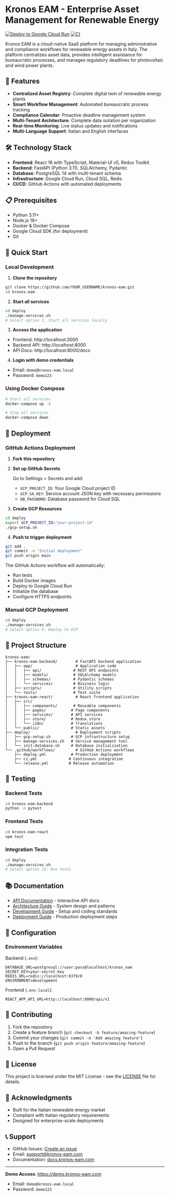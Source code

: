 # Kronos EAM - Enterprise Asset Management for Renewable Energy

[![Deploy to Google Cloud Run](https://github.com/YOUR_USERNAME/kronos-eam/actions/workflows/deploy.yml/badge.svg)](https://github.com/YOUR_USERNAME/kronos-eam/actions/workflows/deploy.yml)
[![CI](https://github.com/YOUR_USERNAME/kronos-eam/actions/workflows/ci.yml/badge.svg)](https://github.com/YOUR_USERNAME/kronos-eam/actions/workflows/ci.yml)

Kronos EAM is a cloud-native SaaS platform for managing administrative and compliance workflows for renewable energy assets in Italy. The platform centralizes asset data, provides intelligent assistance for bureaucratic processes, and manages regulatory deadlines for photovoltaic and wind power plants.

## 🚀 Features

- **Centralized Asset Registry**: Complete digital twin of renewable energy plants
- **Smart Workflow Management**: Automated bureaucratic process tracking
- **Compliance Calendar**: Proactive deadline management system
- **Multi-Tenant Architecture**: Complete data isolation per organization
- **Real-time Monitoring**: Live status updates and notifications
- **Multi-Language Support**: Italian and English interfaces

## 🛠️ Technology Stack

- **Frontend**: React 18 with TypeScript, Material-UI v5, Redux Toolkit
- **Backend**: FastAPI (Python 3.11), SQLAlchemy, Pydantic
- **Database**: PostgreSQL 14 with multi-tenant schema
- **Infrastructure**: Google Cloud Run, Cloud SQL, Redis
- **CI/CD**: GitHub Actions with automated deployments

## 📋 Prerequisites

- Python 3.11+
- Node.js 18+
- Docker & Docker Compose
- Google Cloud SDK (for deployment)
- Git

## 🚀 Quick Start

### Local Development

1. **Clone the repository**
```bash
git clone https://github.com/YOUR_USERNAME/kronos-eam.git
cd kronos-eam
```

2. **Start all services**
```bash
cd deploy
./manage-services.sh
# Select option 1: Start all services locally
```

3. **Access the application**
- Frontend: http://localhost:3000
- Backend API: http://localhost:8000
- API Docs: http://localhost:8000/docs

4. **Login with demo credentials**
- Email: `demo@kronos-eam.local`
- Password: `demo123`

### Using Docker Compose

```bash
# Start all services
docker-compose up -d

# Stop all services
docker-compose down
```

## 🚀 Deployment

### GitHub Actions Deployment

1. **Fork this repository**

2. **Set up GitHub Secrets**
   
   Go to Settings > Secrets and add:
   - `GCP_PROJECT_ID`: Your Google Cloud project ID
   - `GCP_SA_KEY`: Service account JSON key with necessary permissions
   - `DB_PASSWORD`: Database password for Cloud SQL

3. **Create GCP Resources**
```bash
cd deploy
export GCP_PROJECT_ID="your-project-id"
./gcp-setup.sh
```

4. **Push to trigger deployment**
```bash
git add .
git commit -m "Initial deployment"
git push origin main
```

The GitHub Actions workflow will automatically:
- Run tests
- Build Docker images
- Deploy to Google Cloud Run
- Initialize the database
- Configure HTTPS endpoints

### Manual GCP Deployment

```bash
cd deploy
./manage-services.sh
# Select option 6: Deploy to GCP
```

## 📁 Project Structure

```
kronos-eam/
├── kronos-eam-backend/        # FastAPI backend application
│   ├── app/                   # Application code
│   │   ├── api/              # REST API endpoints
│   │   ├── models/           # SQLAlchemy models
│   │   ├── schemas/          # Pydantic schemas
│   │   └── services/         # Business logic
│   ├── scripts/              # Utility scripts
│   └── tests/                # Test suite
├── kronos-eam-react/          # React frontend application
│   ├── src/
│   │   ├── components/       # Reusable components
│   │   ├── pages/           # Page components
│   │   ├── services/        # API services
│   │   ├── store/           # Redux store
│   │   └── i18n/            # Translations
│   └── public/              # Static assets
├── deploy/                    # Deployment scripts
│   ├── gcp-setup.sh         # GCP infrastructure setup
│   ├── manage-services.sh   # Service management tool
│   └── init-database.sh     # Database initialization
└── .github/workflows/         # GitHub Actions workflows
    ├── deploy.yml           # Production deployment
    ├── ci.yml              # Continuous integration
    └── release.yml         # Release automation
```

## 🧪 Testing

### Backend Tests
```bash
cd kronos-eam-backend
python -m pytest
```

### Frontend Tests
```bash
cd kronos-eam-react
npm test
```

### Integration Tests
```bash
cd deploy
./manage-services.sh
# Select option 14: Run tests
```

## 📚 Documentation

- [API Documentation](http://localhost:8000/docs) - Interactive API docs
- [Architecture Guide](docs/architecture.md) - System design and patterns
- [Development Guide](docs/development.md) - Setup and coding standards
- [Deployment Guide](docs/deployment.md) - Production deployment steps

## 🔧 Configuration

### Environment Variables

Backend (`.env`):
```env
DATABASE_URL=postgresql://user:pass@localhost/kronos_eam
SECRET_KEY=your-secret-key
REDIS_URL=redis://localhost:6379/0
ENVIRONMENT=development
```

Frontend (`.env.local`):
```env
REACT_APP_API_URL=http://localhost:8000/api/v1
```

## 🤝 Contributing

1. Fork the repository
2. Create a feature branch (`git checkout -b feature/amazing-feature`)
3. Commit your changes (`git commit -m 'Add amazing feature'`)
4. Push to the branch (`git push origin feature/amazing-feature`)
5. Open a Pull Request

## 📝 License

This project is licensed under the MIT License - see the [LICENSE](LICENSE) file for details.

## 🌟 Acknowledgments

- Built for the Italian renewable energy market
- Compliant with Italian regulatory requirements
- Designed for enterprise-scale deployments

## 📞 Support

- GitHub Issues: [Create an issue](https://github.com/YOUR_USERNAME/kronos-eam/issues)
- Email: support@kronos-eam.com
- Documentation: [docs.kronos-eam.com](https://docs.kronos-eam.com)

---

**Demo Access**: https://demo.kronos-eam.com
- Email: `demo@kronos-eam.local`
- Password: `demo123`